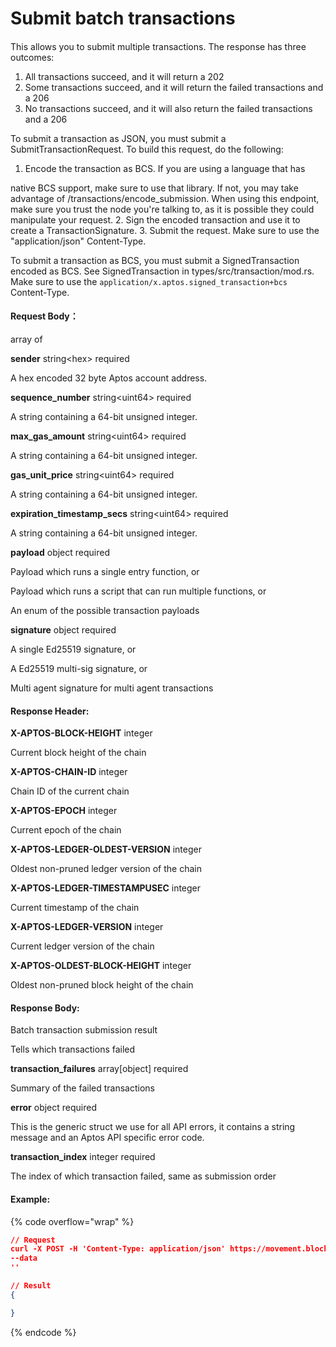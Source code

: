 # Submit batch transactions

####

This allows you to submit multiple transactions. The response has three outcomes:

1. All transactions succeed, and it will return a 202
2. Some transactions succeed, and it will return the failed transactions and a 206
3. No transactions succeed, and it will also return the failed transactions and a 206

To submit a transaction as JSON, you must submit a SubmitTransactionRequest. To build this request, do the following:

1. Encode the transaction as BCS. If you are using a language that has

native BCS support, make sure to use that library. If not, you may take advantage of /transactions/encode\_submission. When using this endpoint, make sure you trust the node you're talking to, as it is possible they could manipulate your request. 2. Sign the encoded transaction and use it to create a TransactionSignature. 3. Submit the request. Make sure to use the "application/json" Content-Type.

To submit a transaction as BCS, you must submit a SignedTransaction encoded as BCS. See SignedTransaction in types/src/transaction/mod.rs. Make sure to use the `application/x.aptos.signed_transaction+bcs` Content-Type.

#### Request Body：

array of

**sender** string\<hex> required

A hex encoded 32 byte Aptos account address.

**sequence\_number** string\<uint64> required

A string containing a 64-bit unsigned integer.

**max\_gas\_amount** string\<uint64> required

A string containing a 64-bit unsigned integer.

**gas\_unit\_price** string\<uint64> required

A string containing a 64-bit unsigned integer.

**expiration\_timestamp\_secs** string\<uint64> required

A string containing a 64-bit unsigned integer.

**payload** object required

Payload which runs a single entry function, or

Payload which runs a script that can run multiple functions, or

An enum of the possible transaction payloads

**signature** object required

A single Ed25519 signature, or

A Ed25519 multi-sig signature, or

Multi agent signature for multi agent transactions

#### **Response Header:**

**X-APTOS-BLOCK-HEIGHT** integer&#x20;

Current block height of the chain

**X-APTOS-CHAIN-ID** integer&#x20;

Chain ID of the current chain

**X-APTOS-EPOCH** integer&#x20;

Current epoch of the chain

**X-APTOS-LEDGER-OLDEST-VERSION** integer&#x20;

Oldest non-pruned ledger version of the chain

**X-APTOS-LEDGER-TIMESTAMPUSEC** integer&#x20;

Current timestamp of the chain

**X-APTOS-LEDGER-VERSION** integer&#x20;

Current ledger version of the chain

**X-APTOS-OLDEST-BLOCK-HEIGHT** integer&#x20;

Oldest non-pruned block height of the chain

#### **Response Body:**

Batch transaction submission result

Tells which transactions failed

**transaction\_failures** array\[object] required

Summary of the failed transactions

**error** object required

This is the generic struct we use for all API errors, it contains a string message and an Aptos API specific error code.

**transaction\_index** integer required

The index of which transaction failed, same as submission order

#### Example:

{% code overflow="wrap" %}
```json
// Request
curl -X POST -H 'Content-Type: application/json' https://movement.blockpi.network/rpc/v1/your_api_key/v1/transactions/batch
--data
''

// Result
{

}
```
{% endcode %}
